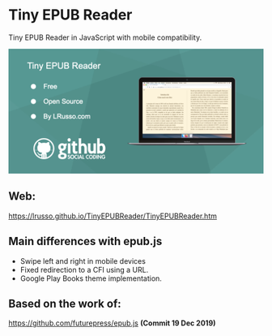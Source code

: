 # Tiny EPUB Reader

Tiny EPUB Reader in JavaScript with mobile compatibility.

![alt screenshot](https://raw.githubusercontent.com/lrusso/TinyEPUBReader/master/TinyEPUBReader.png)

## Web:

https://lrusso.github.io/TinyEPUBReader/TinyEPUBReader.htm

## Main differences with epub.js

* Swipe left and right in mobile devices
* Fixed redirection to a CFI using a URL.
* Google Play Books theme implementation.


## Based on the work of:

https://github.com/futurepress/epub.js **(Commit 19 Dec 2019)**

